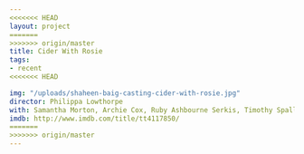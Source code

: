 ```yaml
---
<<<<<<< HEAD
layout: project
=======
>>>>>>> origin/master
title: Cider With Rosie
tags:
- recent
<<<<<<< HEAD

img: "/uploads/shaheen-baig-casting-cider-with-rosie.jpg"
director: Philippa Lowthorpe
with: Samantha Morton, Archie Cox, Ruby Ashbourne Serkis, Timothy Spall
imdb: http://www.imdb.com/title/tt4117850/
=======
>>>>>>> origin/master
---
```


